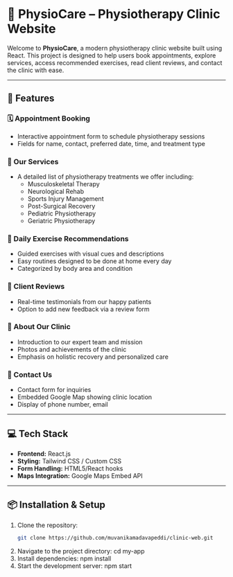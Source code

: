 # 🌿 PhysioCare – Physiotherapy Clinic Website

Welcome to **PhysioCare**, a modern physiotherapy clinic website built using React. This project is designed to help users book appointments, explore services, access recommended exercises, read client reviews, and contact the clinic with ease.

---

## 🚀 Features

### 🗓️ Appointment Booking
- Interactive appointment form to schedule physiotherapy sessions
- Fields for name, contact, preferred date, time, and treatment type

### 🏥 Our Services
- A detailed list of physiotherapy treatments we offer including:
  - Musculoskeletal Therapy
  - Neurological Rehab
  - Sports Injury Management
  - Post-Surgical Recovery
  - Pediatric Physiotherapy
  - Geriatric Physiotherapy

### 🧘 Daily Exercise Recommendations
- Guided exercises with visual cues and descriptions
- Easy routines designed to be done at home every day
- Categorized by body area and condition

### 💬 Client Reviews
- Real-time testimonials from our happy patients
- Option to add new feedback via a review form

### 🏢 About Our Clinic
- Introduction to our expert team and mission
- Photos and achievements of the clinic
- Emphasis on holistic recovery and personalized care

### 📍 Contact Us
- Contact form for inquiries
- Embedded Google Map showing clinic location
- Display of phone number, email

---

## 💻 Tech Stack

- **Frontend:** React.js
- **Styling:** Tailwind CSS / Custom CSS
- **Form Handling:** HTML5/React hooks
- **Maps Integration:** Google Maps Embed API

---

## 📦 Installation & Setup

1. Clone the repository:
   ```bash
   git clone https://github.com/muvanikamadavapeddi/clinic-web.git
2. Navigate to the project directory:
   cd my-app
3. Install dependencies:
   npm install
4. Start the development server:
   npm start
